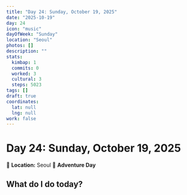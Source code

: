 ```yaml
---
title: "Day 24: Sunday, October 19, 2025"
date: "2025-10-19"
day: 24
icon: "music"
dayOfWeek: "Sunday"
location: "Seoul"
photos: []
description: ""
stats:
  kimbap: 1
  commits: 0
  worked: 3
  cultural: 3
  steps: 5023
tags: []
draft: true
coordinates:
  lat: null
  lng: null
work: false
---
```

# Day 24: Sunday, October 19, 2025

📍 **Location:** Seoul
🎒 **Adventure Day**

## What do I do today?


